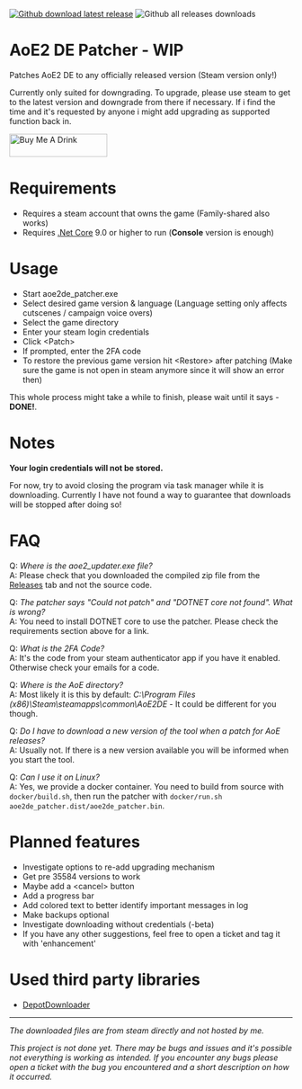 [![Github download latest release](https://img.shields.io/github/v/release/djschaffner/aoe2de_patcher?style=for-the-badge&label=Download)](https://github.com/DJSchaffner/aoe2de_patcher/releases/latest/download/aoe2de_patcher.zip)
![Github all releases downloads](https://img.shields.io/github/downloads/djschaffner/aoe2de_patcher/total?style=for-the-badge&label=total%20downloads)

# AoE2 DE Patcher - WIP

Patches AoE2 DE to any officially released version (Steam version only!)  

Currently only suited for downgrading. To upgrade, please use steam to get to the latest version and downgrade from there if necessary. If i find the time and it's requested by anyone i might add upgrading as supported function back in.

<a href="https://www.buymeacoffee.com/djschaffner" target="_blank"><img src="https://www.buymeacoffee.com/assets/img/custom_images/orange_img.png" alt="Buy Me A Drink" style="height: 41px !important;width: 174px !important;" ></a>

# Requirements

- Requires a steam account that owns the game (Family-shared also works)
- Requires [.Net Core](https://dotnet.microsoft.com/download/dotnet-core/current/runtime) 9.0 or higher to run (**Console** version is enough)

# Usage

- Start aoe2de_patcher.exe
- Select desired game version & language (Language setting only affects cutscenes / campaign voice overs)
- Select the game directory
- Enter your steam login credentials
- Click \<Patch>
- If prompted, enter the 2FA code
- To restore the previous game version hit \<Restore> after patching (Make sure the game is not open in steam anymore since it will show an error then)

This whole process might take a while to finish, please wait until it says - **DONE!**.

# Notes

**Your login credentials will not be stored.**

For now, try to avoid closing the program via task manager while it is downloading. Currently I have not found a way to guarantee that downloads will be stopped after doing so!

# FAQ

Q: *Where is the aoe2_updater.exe file?*  
A: Please check that you downloaded the compiled zip file from the [Releases](https://github.com/DJSchaffner/aoe2de_patcher/releases) tab and not the source code.

Q: *The patcher says "Could not patch" and "DOTNET core not found". What is wrong?*  
A: You need to install DOTNET core to use the patcher. Please check the requirements section above for a link.

Q: *What is the 2FA Code?*  
A: It's the code from your steam authenticator app if you have it enabled. Otherwise check your emails for a code.  

Q: *Where is the AoE directory?*  
A: Most likely it is this by default: *C:\Program Files (x86)\Steam\steamapps\common\AoE2DE* - It could be different for you though. 

Q: *Do I have to download a new version of the tool when a patch for AoE releases?*  
A: Usually not. If there is a new version available you will be informed when you start the tool.

Q: *Can I use it on Linux?*  
A: Yes, we provide a docker container. You need to build from source with `docker/build.sh`, then run the patcher with `docker/run.sh aoe2de_patcher.dist/aoe2de_patcher.bin`.

# Planned features

- Investigate options to re-add upgrading mechanism
- Get pre 35584 versions to work
- Maybe add a \<cancel> button
- Add a progress bar
- Add colored text to better identify important messages in log
- Make backups optional
- Investigate downloading without credentials (-beta)
- If you have any other suggestions, feel free to open a ticket and tag it with 'enhancement'

# Used third party libraries

- [DepotDownloader](https://github.com/SteamRE/DepotDownloader)

***

*The downloaded files are from steam directly and not hosted by me.*  

*This project is not done yet. There may be bugs and issues and it's possible not everything is working as intended. If you encounter any bugs please open a ticket with the bug you encountered and a short description on how it occurred.*  
